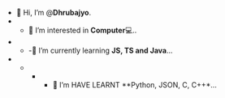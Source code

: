 - 👋 Hi, I’m @**Dhrubajyo**.
- - 👀 I’m interested in **Computer**💻..
- - -🌱 I’m currently learning **JS, TS and Java**...
- - - - 🌱 I’m HAVE LEARNT **Python, JSON, C, C++*...
<!-- 💞️ I’m looking to collaborate on ...
- 📫 How to reach me ...
--->

<!---
Dhrubajyo/Dhrubajyo is a ✨ special ✨ repository because its `README.md` (this file) appears on your GitHub profile.
You can click the Preview link to take a look at your changes.
--->
